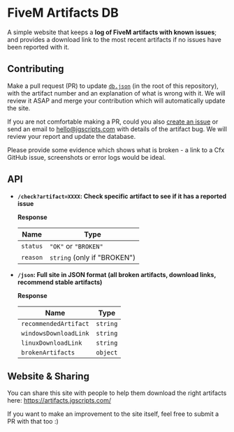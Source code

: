 # FiveM Artifacts DB

A simple website that keeps a **log of FiveM artifacts with known issues**; and provides a download link to the most recent artifacts if no issues have been reported with it.

## Contributing

Make a pull request (PR) to update [`db.json`](https://github.com/jgscripts/fivem-artifacts-db/blob/main/db.json) (in the root of this repository), with the artifact number and an explanation of what is wrong with it. We will review it ASAP and merge your contribution which will automatically update the site.

If you are not comfortable making a PR, could you also [create an issue](https://github.com/jgscripts/fivem-artifacts-db/issues) or send an email to [hello@jgscripts.com](mailto:hello@jgscripts.com) with details of the artifact bug. We will review your report and update the database.

Please provide some evidence which shows what is broken - a link to a Cfx GitHub issue, screenshots or error logs would be ideal.

## API

- **`/check?artifact=XXXX`: Check specific artifact to see if it has a reported issue**

  **Response**

  | **Name** | **Type**                    |
  | -------- | --------------------------- |
  | `status` | `"OK"` or `"BROKEN"`        |
  | `reason` | `string` (only if "BROKEN") |

- **`/json`: Full site in JSON format (all broken artifacts, download links, recommend stable artifacts)**

  **Response**

  | **Name**              | **Type** |
  | --------------------- | -------- |
  | `recommendedArtifact` | `string` |
  | `windowsDownloadLink` | `string` |
  | `linuxDownloadLink`   | `string` |
  | `brokenArtifacts`     | `object` |

## Website & Sharing

You can share this site with people to help them download the right artifacts here: https://artifacts.jgscripts.com/

If you want to make an improvement to the site itself, feel free to submit a PR with that too :)
